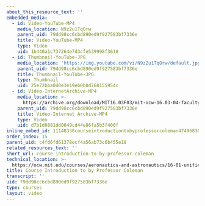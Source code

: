 ```yaml
---
about_this_resource_text: ''
embedded_media:
  - id: Video-YouTube-MP4
    media_location: N9z2u1TqOrw
    parent_uid: 79dd98cc6cbd890ed9f927583bf7336e
    title: Video-YouTube-MP4
    type: Video
    uid: 1b440a1c737264e7d3cfe539998f3618
  - id: Thumbnail-YouTube-JPG
    media_location: 'https://img.youtube.com/vi/N9z2u1TqOrw/default.jpg'
    parent_uid: 79dd98cc6cbd890ed9f927583bf7336e
    title: Thumbnail-YouTube-JPG
    type: Thumbnail
    uid: 25e72bba040e3e19eb0b0d760155954c
  - id: Video-InternetArchive-MP4
    media_location: >-
      https://archive.org/download/MIT16.03F03/mit-ocw-16.03-04-facultyint-coleman-30apr2004-220k.mp4
    parent_uid: 79dd98cc6cbd890ed9f927583bf7336e
    title: Video-Internet Archive-MP4
    type: Video
    uid: d7b1d0881dd0649cd44e86fa5b3f400f
inline_embed_id: 11148338courseintroductiontobyprofessorcoleman47496830
order_index: 15
parent_uid: c4fd6fd61378ecf4a56ab73c6b455e18
related_resources_text: ''
short_url: course-introduction-to-by-professor-coleman
technical_location: >-
  https://ocw.mit.edu/courses/aeronautics-and-astronautics/16-01-unified-engineering-i-ii-iii-iv-fall-2005-spring-2006/syllabus/course-introduction-to-by-professor-coleman
title: Course Introduction to by Professor Coleman
transcript: ''
uid: 79dd98cc6cbd890ed9f927583bf7336e
type: courses
layout: video
---
```

